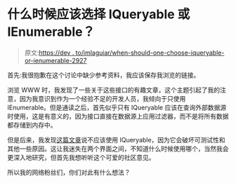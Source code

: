 # 什么时候应该选择 IQueryable 或 IEnumerable？

> 原文:[https://dev . to/imlaguiar/when-should-one-choose-iqueryable-or-ienumerable-2927](https://dev.to/imlaguiar/when-should-one-choose-iqueryable-or-ienumerable-2927)

首先:我很抱歉在这个讨论中缺少参考资料，我应该保存我浏览的链接。

浏览 WWW 时，我发现了一些关于这些接口的有趣文章，这个主题引起了我的注意，因为我意识到作为一个经验不足的开发人员，我倾向于只使用 IEnumerable。但是通读之后，首先似乎只有 IQueryable 应该在查询外部数据源时使用，这是有意义的，因为接口直接在数据源上应用过滤器，而不是将所有数据都存储到内存中。

但是后来，我发现[这篇文章](http://www.codetunnel.io/should-you-return-iqueryablet-from-your-repositories/)说不应该使用 IQueryable，因为它会破坏可测试性和其他一些原因。这让我迷失在两个界面之间，不知道什么时候使用哪个，当然我会更深入地研究，但首先我想听听这个可爱的社区意见。

所以我的网络粉丝们，你们对此有什么想法？